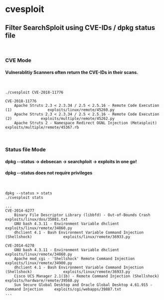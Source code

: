 # cvesploit

## Filter SearchSploit using CVE-IDs / dpkg status file

<br/>

### CVE Mode
#### Vulnerablitiy Scanners often return the CVE-IDs in their scans.
<br/>

    ./cvesploit CVE-2018-11776

    CVE-2018-11776
        Apache Struts 2.3 < 2.3.34 / 2.5 < 2.5.16 - Remote Code Execution (1)                exploits/linux/remote/45260.py
        Apache Struts 2.3 < 2.3.34 / 2.5 < 2.5.16 - Remote Code Execution (2)             exploits/multiple/remote/45262.py
        Apache Struts 2 - Namespace Redirect OGNL Injection (Metasploit)                  exploits/multiple/remote/45367.rb

<br/>

### Status file Mode
#### dpkg --status -> debsecan -> searchploit -> exploits in one go!
#### dpkg --status does not require privileges
<br/>

    dpkg --status > stats
    ./cvesploit stats

    ...
    CVE-2014-6277
        Binary File Descriptor Library (libbfd) - Out-of-Bounds Crash                          exploits/linux/dos/35081.txt
        GNU bash 4.3.11 - Environment Variable dhclient                                      exploits/linux/remote/34860.py
        dhclient 4.1 - Bash Environment Variable Command Injection (Shellshock)              exploits/linux/remote/36933.py

    CVE-2014-6278
        GNU bash 4.3.11 - Environment Variable dhclient                                      exploits/linux/remote/34860.py
        Apache mod_cgi - 'Shellshock' Remote Command Injection                               exploits/linux/remote/34900.py
        dhclient 4.1 - Bash Environment Variable Command Injection (Shellshock)              exploits/linux/remote/36933.py
        Cisco UCS Manager 2.1(1b) - Remote Command Injection (Shellshock)                 exploits/hardware/remote/39568.py
        Sun Secure Global Desktop and Oracle Global Desktop 4.61.915 - Command Injection     exploits/cgi/webapps/39887.txt
    ...
<br/>
